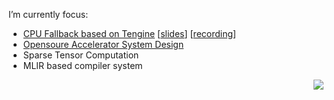 <!--
**LeiWang1999/LeiWang1999** is a ✨ _special_ ✨ repository because its `README.md` (this file) appears on your GitHub profile.

Here are some ideas to get you started:

- 🔭 I’m currently working on ...
- 🌱 I’m currently learning ...
- 👯 I’m looking to collaborate on ...
- 🤔 I’m looking for help with ...
- 💬 Ask me about ...
- 📫 How to reach me: ...
- 😄 Pronouns: ...
- ⚡ Fun fact: ...
-->


I’m currently focus:

  - [CPU Fallback based on Tengine](https://github.com/OAID/Tengine) [[slides](https://github.com/LeiWang1999/ZYNQ-NVDLA/TengineTalk.pdf)] [[recording](https://www.bilibili.com/video/BV1z44y1478k)]
  - [Opensoure Accelerator System Design](https://github.com/LeiWang1999/ZYNQ-NVDLA)  
  - Sparse Tensor Computation
  - MLIR based compiler system



<img align="right" src="https://visitor-badge.glitch.me/badge?page_id=leiwang1999.leiwang1999">

